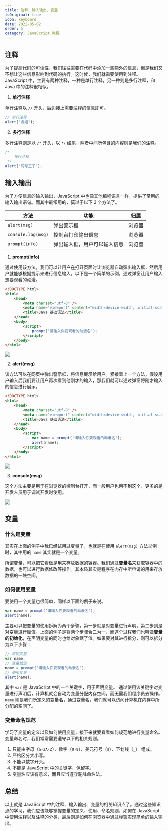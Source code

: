 ```yaml
---
title: 注释、输入输出、变量
isOriginal: true
icon: keyboard
date: 2022-05-02
order: 5
category: JavaScript 教程
---
```


## 注释

为了提高代码的可读性，我们往往需要在代码中添加一些额外的信息，但是我们又不想让这些信息影响到代码的执行。这时候，我们就需要使用到注释。JavaScript 中，主要有两种注释，一种是单行注释，另一种则是多行注释，和 Java 中的注释很相似。

1.  **单行注释**

单行注释以 `//` 开头，后边接上需要注释的信息即可。

```js
// 单行注释
alert("虞姬");
```

2.  **多行注释**

多行注释则是以 `/*` 开头，以 `*/` 结尾，两者中间所包含的内容则是我们的注释。

```js
/*
	多行注释
 */
alert("网球王子");
```

## 输入输出

为了方便信息的输入输出，JavaScript 中也像其他编程语言一样，提供了常用的输入输出语句。而其中最常用的，莫过于以下 3 个方法了。

| 方法               | 功能                         | 归属   |
| ------------------ | ---------------------------- | ------ |
| `alert(msg)`       | 弹出警示框                   | 浏览器 |
| `console.log(msg)` | 控制台打印输出信息           | 浏览器 |
| `prompt(info)`     | 弹出输入框，用户可以输入信息 | 浏览器 |

1.  **prompt(info)**

通过使用该方法，我们可以让用户在打开页面时让浏览器自动弹出输入框，然后用户就能够根据提示来进行信息输入。以下是一个简单的示例，通过弹窗让用户输入想要观看的动漫。

```html
<!DOCTYPE html>
<html>
	<head>
		<meta charset="utf-8" />
		<meta name="viewport" content="width=device-width, initial-scale=1">
		<title>Java 基础语法</title>
	</head>
	<body>
		<script>
			prompt('请输入你要观看的动漫名');
		</script>
	</body>
</html>
```

![](https://img-blog.csdnimg.cn/img_convert/d074d5d6d9a7006ee0bdf064c39c46b5.png)

2.  **alert(msg)**

该方法可以在网页中弹出警示框，将信息展示给用户。紧接着上一个方法，假设用户输入后我们要让用户再次看到他刚才的输入，那我们就可以通过弹窗将刚才输入的信息进行展示。

```html
<!DOCTYPE html>
<html>
	<head>
		<meta charset="utf-8" />
		<meta name="viewport" content="width=device-width, initial-scale=1">
		<title>Java 基础语法</title>
	</head>
	<body>
		<script>
			var name = prompt('请输入你要观看的动漫名');
			alert(name);
		</script>
	</body>
</html>
```

![](https://img-blog.csdnimg.cn/img_convert/10e2ce1f783e5f3bde02b32331abce8d.gif)

3.  **console(msg)**

这个方法主要是用于在浏览器的控制台打开，而一般用户也用不到这个，更多的是开发人员用于调试开发时使用。

![](https://img-blog.csdnimg.cn/img_convert/2ef96b65b33837206ef3aa56eabb1477.png)

## 变量

### 什么是变量

其实在上面的例子中我已经试用过变量了，也就是在使用 `alert(msg)` 方法举例时，其中用的 `name` 其实就是一个变量。

所谓变量，可以把它看做是用来存放数据的容器。我们通过**变量名**来获取容器中的数据，也可以进行数据修改等操作。其本质其实是程序在内存中所申请的用来存放数据的一块空间。

### 如何使用变量

要使用一个变量也很简单，同样以下面的例子来说。

```js
var name = prompt('请输入你要观看的动漫名');
alert(name);
```

主要可以把变量的使用拆解为两个步骤，第一步就是对变量进行声明，第二步则是对变量进行赋值。上面的例子是将两个步骤合二为一，而这个过程我们也叫做**变量的初始化**，在声明变量的同时也给对象赋了值。如果要对其进行拆分，则可以拆分为以下步骤：

```js
// 声明变量
var name;
// 变量赋值
name = prompt('请输入你要观看的动漫名');
// 使用变量
alert(name);
```

其中 `var` 是 JavaScript 中的一个关键字，用于声明变量。 通过使用该关键字对变量进行声明后，计算机就会自动为变量分配内存空间，而无需我们程序员去操作。`name` 则是我们所定义的变量名，通过变量名，我们就可以访问计算机在内存中所分配的空间了。

### 变量命名规范

学习了变量的定义以及如何使用变量，接下来就要看看如何规范地进行变量命名。变量命名时，我们常常需要遵守以下的相关规则。

1.  只能由字母（`a-zA-Z`）、数字（`0-9`）、美元符号（`$`）、下划线（`_`） 组成。
2.  严格区分大小写。
3.  不能以数字开头。
4.  不能是 JavaScript 中的关键字、保留字。
5.  变量名应该有意义，而且应当遵守驼峰命名法。

## 总结

以上就是 JavaScript 中的注释、输入输出、变量的相关知识点了。通过这些知识点的学习，我们应该能够掌握变量的定义、使用、命名规则，如何在 JavaScript 中使用注释以及注释的分类，最后则是如何在浏览器中通过弹窗实现简单的输入输出。